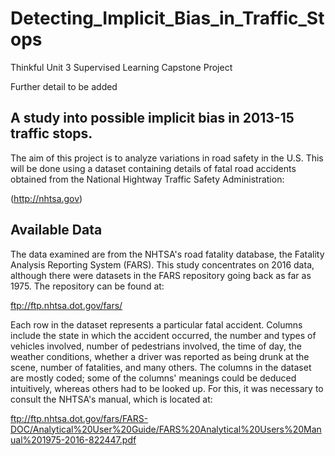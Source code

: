 # Detecting_Implicit_Bias_in_Traffic_Stops
Thinkful Unit 3 Supervised Learning Capstone Project

Further detail to be added

## A study into possible implicit bias in 2013-15 traffic stops.

The aim of this project is to analyze variations in road safety in the U.S. This will be done using a dataset containing details of fatal road accidents obtained from the National Hightway Traffic Safety Administration:

(http://nhtsa.gov)

## Available Data

The data examined are from the NHTSA's road fatality database, the Fatality Analysis Reporting System (FARS). This study concentrates on 2016 data, although there were datasets in the FARS repository going back as far as 1975. The repository can be found at:

ftp://ftp.nhtsa.dot.gov/fars/

Each row in the dataset represents a particular fatal accident. Columns include the state in which the accident occurred, the number and types of vehicles involved, number of pedestrians involved, the time of day, the weather conditions, whether a driver was reported as being drunk at the scene, number of fatalities, and many others. The columns in the dataset are mostly coded; some of the columns' meanings could be deduced intuitively, whereas others had to be looked up. For this, it was necessary to consult the NHTSA's manual, which is located at:

ftp://ftp.nhtsa.dot.gov/fars/FARS-DOC/Analytical%20User%20Guide/FARS%20Analytical%20Users%20Manual%201975-2016-822447.pdf 

